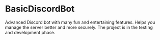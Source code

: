 # BasicDiscordBot
Advanced Discord bot with many fun and entertaining features. Helps you manage the server better and more securely. The project is in the testing and development phase.
